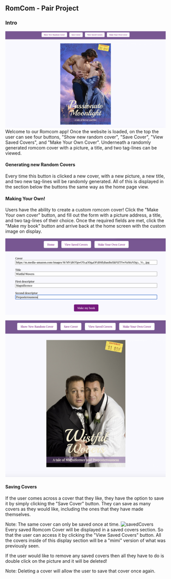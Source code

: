 ## RomCom - Pair Project

### Intro
![homeView](./assets/homeView.png)
Welcome to our Romcom app! Once the website is loaded, on the top the user can see four buttons, "Show new random cover", "Save Cover", "View Saved Covers", and "Make Your Own Cover". Underneath a randomly generated romcom cover with a picture, a title, and two tag-lines can be viewed.
#### Generating new Random Covers
Every time this button is clicked a new cover, with a new picture, a new title, and two new tag-lines will be randomly generated. All of this is displayed in the section below the buttons the same way as the home page view.
#### Making Your Own!
Users have the ability to create a custom romcom cover! Click the "Make Your own cover" button, and fill out the form with a picture address, a title, and two tag-lines of their choice. Once the required fields are met, click the "Make my book" button and arrive back at the home screen with the custom image on display.

 ![MakeCover](./assets/makeCover.png)

![CreatedCover](./assets/createdCover.png)
#### Saving Covers
If the user comes across a cover that they like, they have the option to save it by simply clicking the "Save Cover" button. They can save as many covers as they would like, including the ones that they have made themselves.

Note: The same cover can only be saved once at time.
![savedCovers](./assets/savedCovers.png)
Every saved Romcom Cover will be displayed in a saved covers section. So that the user can access it by clicking the "View Saved Covers" button. All the covers inside of this display section will be a "mimi" version of what was previously seen.

If the user would like to remove any saved covers then all they have to do is double click on the picture and it will be deleted!

Note: Deleting a cover will allow the user to save that cover once again.
